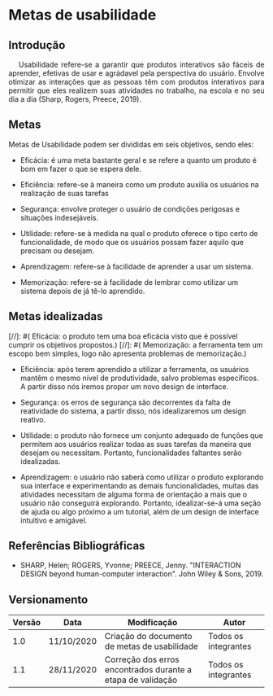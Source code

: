 # Metas de usabilidade

## Introdução

<p style="text-indent: 20px; text-align: justify">
Usabilidade refere-se a garantir que produtos interativos são fáceis de aprender, efetivas de usar e agrádavel pela perspectiva do usuário. Envolve otimizar as interações que as pessoas têm com produtos interativos para permitir que eles realizem suas atividades no trabalho, na escola e no seu dia a dia (Sharp, Rogers, Preece, 2019).
</p>

## Metas

Metas de Usabilidade podem ser divididas em seis objetivos, sendo eles:

- Eficácia: é uma meta bastante geral e se refere a quanto um produto é bom em fazer o que se espera dele.

- Eficiência: refere-se à maneira como um produto auxilia os usuários na realização de suas tarefas

- Segurança: envolve proteger o usuário de condições perigosas e situações indesejáveis.

- Utilidade: refere-se à medida na qual o produto oferece o tipo certo de funcionalidade, de modo que os usuários possam fazer aquilo que precisam ou desejam.

- Aprendizagem: refere-se à facilidade de aprender a usar um sistema.

- Memorização: refere-se à facilidade de lembrar como utilizar um sistema depois de já tê-lo aprendido.

## Metas idealizadas 

[//]: #( Eficácia: o produto tem uma boa eficácia visto que é possível cumprir os objetivos propostos.)
[//]: #( Memorização: a ferramenta tem um escopo bem simples, logo não apresenta problemas de memorização.)

- Eficiência: após terem aprendido a utilizar a ferramenta, os usuários mantêm o mesmo nível de produtividade, salvo problemas específicos. A partir disso nós iremos propor um novo design de interface.

- Segurança: os erros de segurança são decorrentes da falta de reatividade do sistema, a partir disso, nós idealizaremos um design reativo.

- Utilidade: o produto não fornece um conjunto adequado de funções que permitem aos usuários realizar todas as suas tarefas da maneira que desejam ou necessitam. Portanto, funcionalidades faltantes serão idealizadas.

- Aprendizagem: o usuário não saberá como utilizar o produto explorando sua interface e experimentando as demais funcionalidades, muitas das atividades necessitam de alguma forma de orientação a mais que o usuário não conseguirá explorando. Portanto, idealizar-se-á uma seção de ajuda ou algo próximo a um tutorial, além de um design de interface intuitivo e amigável.

## Referências Bibliográficas

- SHARP, Helen; ROGERS, Yvonne; PREECE, Jenny. "INTERACTION DESIGN beyond human-computer interaction". John Wiley & Sons, 2019.

## Versionamento
| Versão | Data | Modificação | Autor |
|--|--|--|--|
| 1.0 | 11/10/2020 | Criação do documento de metas de usabilidade | Todos os integrantes |
| 1.1 | 28/11/2020 | Correção dos erros encontrados durante a etapa de validação | Todos os integrantes |
